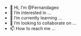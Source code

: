 - 👋 Hi, I’m @Fernandageo
- 👀 I’m interested in ...
- 🌱 I’m currently learning ...
- 💞️ I’m looking to collaborate on ...
- 📫 How to reach me ...

<!---
Fernandageo/Fernandageo is a ✨ special ✨ repository because its `README.md` (this file) appears on your GitHub profile.
You can click the Preview link to take a look at your changes.
--->
